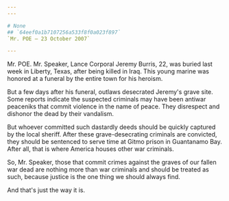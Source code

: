 ```yaml
---
---

# None
## `64eef0a1b7107256a533f8f0a023f897`
`Mr. POE — 23 October 2007`

---
```



Mr. POE. Mr. Speaker, Lance Corporal Jeremy Burris, 22, was buried 
last week in Liberty, Texas, after being killed in Iraq. This young 
marine was honored at a funeral by the entire town for his heroism.

But a few days after his funeral, outlaws desecrated Jeremy's grave 
site. Some reports indicate the suspected criminals may have been 
antiwar peaceniks that commit violence in the name of peace. They 
disrespect and dishonor the dead by their vandalism.

But whoever committed such dastardly deeds should be quickly captured 
by the local sheriff. After these grave-desecrating criminals are 
convicted, they should be sentenced to serve time at Gitmo prison in 
Guantanamo Bay. After all, that is where America houses other war 
criminals.

So, Mr. Speaker, those that commit crimes against the graves of our 
fallen war dead are nothing more than war criminals and should be 
treated as such, because justice is the one thing we should always 
find.

And that's just the way it is.
